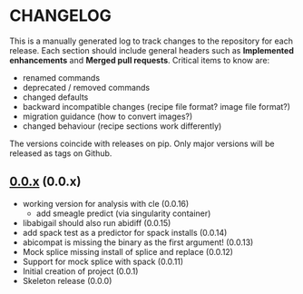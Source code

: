 # CHANGELOG

This is a manually generated log to track changes to the repository for each release.
Each section should include general headers such as **Implemented enhancements**
and **Merged pull requests**. Critical items to know are:

 - renamed commands
 - deprecated / removed commands
 - changed defaults
 - backward incompatible changes (recipe file format? image file format?)
 - migration guidance (how to convert images?)
 - changed behaviour (recipe sections work differently)

The versions coincide with releases on pip. Only major versions will be released as tags on Github.

## [0.0.x](https://github.com/buildsi/spliced/tree/main) (0.0.x)
 - working version for analysis with cle (0.0.16)
   - add smeagle predict (via singularity container)
 - libabigail should also run abidiff (0.0.15)
 - add spack test as a predictor for spack installs (0.0.14)
 - abicompat is missing the binary as the first argument! (0.0.13)
 - Mock splice missing install of splice and replace (0.0.12)
 - Support for mock splice with spack (0.0.11)
 - Initial creation of project (0.0.1)
 - Skeleton release (0.0.0)

